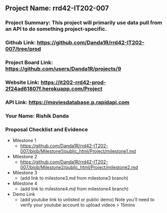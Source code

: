 ## Project Name: rrd42-IT202-007

### Project Summary: This project will primarily use data pull from an API to do something project-specific.

### Github Link: https://github.com/Danda1R/rrd42-IT202-007/tree/prod

### Project Board Link: https://github.com/users/Danda1R/projects/9

### Website Link: https://it202-rrd42-prod-2f24ad61807f.herokuapp.com/Project

### API Link: https://moviesdatabase.p.rapidapi.com

### Your Name: Rishik Danda

### Proposal Checklist and Evidence

- Milestone 1
  - https://github.com/Danda1R/rrd42-IT202-007/blob/Milestone1/public_html/Project/milestone1.md
- Milestone 2
  - https://github.com/Danda1R/rrd42-IT202-007/blob/Milestone2/public_html/Project/milestone2.md
- Milestone 3
  - (add link to milestone3.md from milestone3 branch)
- Milestone 4
  - (add link to milestone4.md from milestone4 branch)
- Demo Link
  - (add youtube link to unlisted or public demo) Note you'll need to verify your youtube account to upload videos > 15mins
